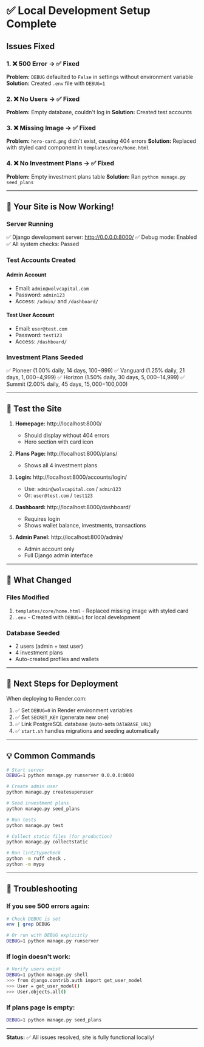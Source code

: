 # ✅ Local Development Setup Complete

## Issues Fixed

### 1. ❌ 500 Error → ✅ Fixed
**Problem:** `DEBUG` defaulted to `False` in settings without environment variable
**Solution:** Created `.env` file with `DEBUG=1`

### 2. ❌ No Users → ✅ Fixed
**Problem:** Empty database, couldn't log in
**Solution:** Created test accounts

### 3. ❌ Missing Image → ✅ Fixed
**Problem:** `hero-card.png` didn't exist, causing 404 errors
**Solution:** Replaced with styled card component in `templates/core/home.html`

### 4. ❌ No Investment Plans → ✅ Fixed
**Problem:** Empty investment plans table
**Solution:** Ran `python manage.py seed_plans`

---

## 🎯 Your Site is Now Working!

### Server Running
✅ Django development server: http://0.0.0.0:8000/
✅ Debug mode: Enabled
✅ All system checks: Passed

### Test Accounts Created

#### Admin Account
- Email: `admin@wolvcapital.com`
- Password: `admin123`
- Access: `/admin/` and `/dashboard/`

#### Test User Account
- Email: `user@test.com`
- Password: `test123`
- Access: `/dashboard/`

### Investment Plans Seeded
✅ Pioneer (1.00% daily, 14 days, $100-$999)
✅ Vanguard (1.25% daily, 21 days, $1,000-$4,999)
✅ Horizon (1.50% daily, 30 days, $5,000-$14,999)
✅ Summit (2.00% daily, 45 days, $15,000-$100,000)

---

## 🧪 Test the Site

1. **Homepage:** http://localhost:8000/
   - Should display without 404 errors
   - Hero section with card icon

2. **Plans Page:** http://localhost:8000/plans/
   - Shows all 4 investment plans

3. **Login:** http://localhost:8000/accounts/login/
   - Use: `admin@wolvcapital.com` / `admin123`
   - Or: `user@test.com` / `test123`

4. **Dashboard:** http://localhost:8000/dashboard/
   - Requires login
   - Shows wallet balance, investments, transactions

5. **Admin Panel:** http://localhost:8000/admin/
   - Admin account only
   - Full Django admin interface

---

## 📝 What Changed

### Files Modified
1. `templates/core/home.html` - Replaced missing image with styled card
2. `.env` - Created with `DEBUG=1` for local development

### Database Seeded
- 2 users (admin + test user)
- 4 investment plans
- Auto-created profiles and wallets

---

## 🚀 Next Steps for Deployment

When deploying to Render.com:
1. ✅ Set `DEBUG=0` in Render environment variables
2. ✅ Set `SECRET_KEY` (generate new one)
3. ✅ Link PostgreSQL database (auto-sets `DATABASE_URL`)
4. ✅ `start.sh` handles migrations and seeding automatically

---

## 💡 Common Commands

```bash
# Start server
DEBUG=1 python manage.py runserver 0.0.0.0:8000

# Create admin user
python manage.py createsuperuser

# Seed investment plans
python manage.py seed_plans

# Run tests
python manage.py test

# Collect static files (for production)
python manage.py collectstatic

# Run lint/typecheck
python -m ruff check .
python -m mypy
```

---

## 🔧 Troubleshooting

### If you see 500 errors again:
```bash
# Check DEBUG is set
env | grep DEBUG

# Or run with DEBUG explicitly
DEBUG=1 python manage.py runserver
```

### If login doesn't work:
```bash
# Verify users exist
DEBUG=1 python manage.py shell
>>> from django.contrib.auth import get_user_model
>>> User = get_user_model()
>>> User.objects.all()
```

### If plans page is empty:
```bash
DEBUG=1 python manage.py seed_plans
```

---

**Status:** ✅ All issues resolved, site is fully functional locally!
